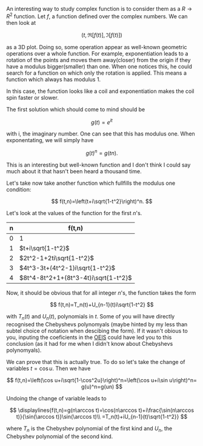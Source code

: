 An interesting way to study complex function is to consider them as a $R\rightarrow R^2$ function. Let $f$, a function defined over the complex numbers. We can then look at

$$
(t, \Re{[f(t)]}, \Im{[f(t)]})
$$

as a 3D plot. Doing so, some operation appear as well-known geometric operations over a whole function. For example, exponentiation leads to a rotation of the points and moves them away(closer) from the origin if they have a modulus bigger(smaller) than one. When one notices this, he could search for a function on which only the rotation is applied. This means a function which always has modulus 1.

In this case, the function looks like a coil and exponentiation makes the coil spin faster or slower.

The first solution which should come to mind should be

$$
g(t)=e^{it}
$$

with i, the imaginary number. One can see that this has modulus one. When exponentating, we will simply have

$$
g(t)^n=g(tn).
$$

This is an interesting but well-known function and I don't think I could say much about it that hasn't been heard a thousand time.


Let's take now take another function which fullfills the modulus one condition: 

$$
f(t,n)=\left(t+i\sqrt{1-t^2}\right)^n.
$$

Let's look at the values of the function for the first $n$'s.

| n   | f(t,n)                               |
| --- | ------------------------------------ |
| 0   | $1$                                 |
| 1   | $t+i\sqrt{1-t^2}$                    |
| 2   | $2t^2-1+2ti\sqrt{1-t^2}$             |
| 3   | $4t^3-3t+(4t^2-1)i\sqrt{1-t^2}$      |
| 4   | $8t^4-8t^2+1+(8t^3-4t)i\sqrt{1-t^2}$ |

Now, it should be obvious that for all integer $n$'s, the function takes the form 

$$
f(t,n)=T_n(t)+U_{n-1}(t)i\sqrt{1-t^2}
$$

with $T_n(t)$ and $U_n(t)$, polynomials in $t$.
Some of you will have directly recognised the Chebyshevs polynomyals (maybe hinted by my less than subtel choice of notation when descibing the form). If it wasn't obious to you, inputing the coeficients in the [OEIS](https://oeis.org/A028297) could have led you to this conclusion (as it had for me when I didn't know about Chebyshevs polynomyals).

We can prove that this is actually true. To do so let's take the change of variables $t=\cos u$. Then we have

$$
f(t,n)=\left(\cos u+i\sqrt{1-\cos^2u}\right)^n=\left(\cos u+i\sin u\right)^n= g(u)^n=g(un)
$$

Undoing the change of variable leads to 

$$
\displaylines{f(t,n)=g(n\arccos t)=\cos(n\arccos t)+i\frac{\sin(n\arccos t)}{\sin(\arccos t)}\sin(\arccos t)\\ =T_n(t)+iU_{n-1}(t)\sqrt{1-t^2}}
$$

where $T_n$ is the Chebyshev polynomial of the first kind and $U_n$, the Chebyshev polynomial of the second kind.